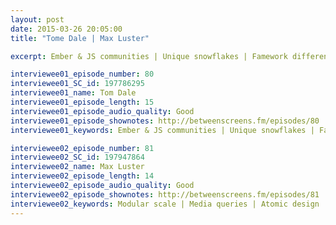```yaml
---
layout: post
date: 2015-03-26 20:05:00
title: "Tome Dale | Max Luster"

excerpt: Ember & JS communities | Unique snowflakes | Famework differentiator | Conventions | Rails devs | Hype fatigue | Steep curve? | Newbies | Backbone | Rails | Future || Modular scale | Media queries | Atomic design | OOCSS | SMACCS

interviewee01_episode_number: 80
interviewee01_SC_id: 197786295
interviewee01_name: Tom Dale
interviewee01_episode_length: 15
interviewee01_episode_audio_quality: Good
interviewee01_episode_shownotes: http://betweenscreens.fm/episodes/80
interviewee01_keywords: Ember & JS communities | Unique snowflakes | Famework differentiator | Conventions | Rails devs | Hype fatigue | Steep curve? | Newbies | Backbone | Rails | Future 

interviewee02_episode_number: 81
interviewee02_SC_id: 197947864
interviewee02_name: Max Luster
interviewee02_episode_length: 14
interviewee02_episode_audio_quality: Good
interviewee02_episode_shownotes: http://betweenscreens.fm/episodes/81
interviewee02_keywords: Modular scale | Media queries | Atomic design | OOCSS | SMACCS 
---
```

